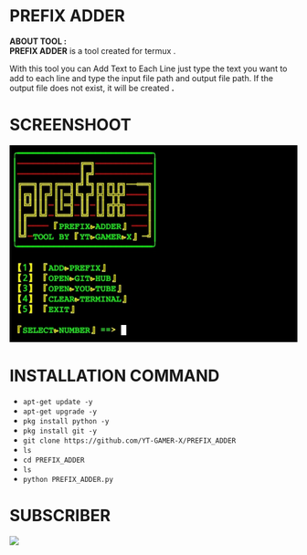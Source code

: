 # PREFIX ADDER
**ABOUT TOOL :**<br>
**PREFIX ADDER** is a tool created for termux .

With this tool you can Add Text to Each Line just type the text you want to add to each line and type the input file path and output file path. If the output file does not exist, it will be created **.**

# SCREENSHOOT
![1](https://github.com/YT-GAMER-X/PREFIX_ADDER/blob/45f55a57e058474aecad0418532d71db723019f2/SCREENSHOT.png)

# INSTALLATION COMMAND
* `apt-get update -y`
* `apt-get upgrade -y`
* `pkg install python -y`
* `pkg install git -y`
* `git clone https://github.com/YT-GAMER-X/PREFIX_ADDER`
* `ls`
* `cd PREFIX_ADDER`
* `ls`
* `python PREFIX_ADDER.py`

# SUBSCRIBER
<a href="https://youtube.com/channel/UCtKNEQ-tZiyJn73saSnNmlw"><img src="https://img.shields.io/badge/subcribe-YouTube-red.svg"> 

